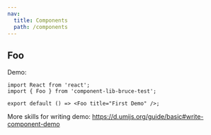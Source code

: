 ```yaml
---
nav:
  title: Components
  path: /components
---
```


## Foo

Demo:

```tsx
import React from 'react';
import { Foo } from 'component-lib-bruce-test';

export default () => <Foo title="First Demo" />;
```

More skills for writing demo: https://d.umijs.org/guide/basic#write-component-demo
